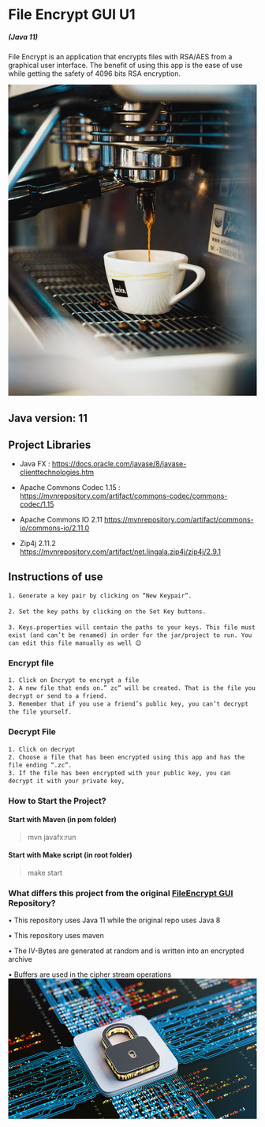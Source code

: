 # File Encrypt GUI U1 
##### (Java 11)
File Encrypt is an application that encrypts files with RSA/AES from a graphical user interface. 
The benefit of using this app is the ease of use while getting the safety of 4096 bits RSA encryption. 


![Logo](https://github.com/pwgit-create/FileEncryptGui_Java11/blob/master/FileEncryptGui_U1/src/main/java/pwdev/mongoose/fileencryptgui_u1/img/java_coffe.jpg?raw=true)

## Java version: 11

## Project Libraries

* Java FX : https://docs.oracle.com/javase/8/javase-clienttechnologies.htm

* Apache Commons Codec 1.15 : https://mvnrepository.com/artifact/commons-codec/commons-codec/1.15

* Apache Commons IO 2.11 https://mvnrepository.com/artifact/commons-io/commons-io/2.11.0

* Zip4j 2.11.2 https://mvnrepository.com/artifact/net.lingala.zip4j/zip4j/2.9.1




## Instructions of use
    1. Generate a key pair by clicking on “New Keypair”.

    2. Set the key paths by clicking on the Set Key buttons.

    3. Keys.properties will contain the paths to your keys. This file must exist (and can’t be renamed) in order for the jar/project to run. You can edit this file manually as well 😊 



### Encrypt file

    1. Click on Encrypt to encrypt a file
    2. A new file that ends on.” zc” will be created. That is the file you decrypt or send to a friend.
    3. Remember that if you use a friend’s public key, you can’t decrypt the file yourself.


### Decrypt File
    1. Click on decrypt 
    2. Choose a file that has been encrypted using this app and has the file ending “.zc”. 
    3. If the file has been encrypted with your public key, you can decrypt it with your private key,

### How to Start the Project? 

#### Start with Maven (in pom folder)
>mvn javafx:run

#### Start with Make script (in root folder)
>make start


### What differs this project from the original [FileEncrypt GUI](https://github.com/pwgit-create/FileEncryptGui) Repository?
•	This repository uses Java 11 while the original repo uses Java 8

•	This repository uses maven

•	The IV-Bytes are generated at random and is written into an encrypted archive

•   Buffers are used in the cipher stream operations 
![Logo](https://github.com/pwgit-create/FileEncryptGui/blob/main/img/fileEncrypt_small.jpg?raw=true)

